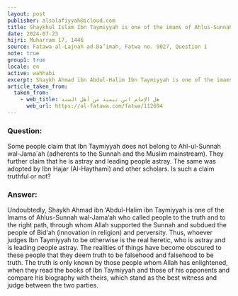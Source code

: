 ```yaml
---
layout: post
publisher: alsalafiyyah@icloud.com
title: Shaykhul Islam Ibn Taymiyyah is one of the imams of Ahlus-Sunnah wal-Jama’ah
date: 2024-07-23
hijri: Muharram 17, 1446
source: Fatawa al-Lajnah ad-Da’imah, Fatwa no. 9027, Question 1
note: true
group1: true
locale: en
active: wahhabi
excerpt: Shaykh Ahmad ibn Abdul-Halim Ibn Taymiyyah is one of the imams of Ahlus-Sunnah wal-Jama’ah who called people to the truth and to the straight path.
article_taken_from: 
  taken_from:
    - web_title: هل الإمام ابن تيمية من أهل السنة 
      web_url: https://al-fatawa.com/fatwa/112694
---
```


### Question: 
Some people claim that Ibn Taymiyyah does not belong to Ahl-ul-Sunnah wal-Jama`ah (adherents to the Sunnah and the Muslim mainstream). They further claim that he is astray and leading people astray. The same was adopted by Ibn Hajar (Al-Haythami) and other scholars. Is such a claim truthful or not?

### Answer: 
Undoubtedly, Shaykh Ahmad ibn ‘Abdul-Halim ibn Taymiyyah is one of the Imams of Ahlus-Sunnah wal-Jama‘ah who called people to the truth and to the right path, through whom Allah supported the Sunnah and subdued the people of Bid‘ah (innovation in religion) and perversity. Thus, whoever judges Ibn Taymiyyah to be otherwise is the real heretic, who is astray and is leading people astray. The realities of things have become obscured to these people that they deem truth to be falsehood and falsehood to be truth. The truth is only known by those people whom Allah has enlightened, when they read the books of Ibn Taymiyyah and those of his opponents and compare his biography with theirs, which stand as the best witness and judge between the two parties. 
